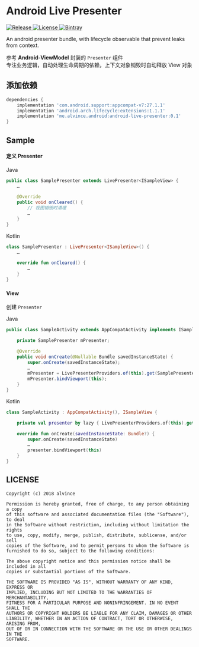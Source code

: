 Android Live Presenter
===

<a href="#">
    <img src="https://img.shields.io/badge/AndroidLivePresenter-0.1-green.svg" alt="Release" />
</a>
<a href="https://opensource.org/licenses/MIT/">
    <img src="https://img.shields.io/badge/License-MIT-red.svg" alt="License" />
</a>
<a href="https://bintray.com/alvince-zy/android/android-live-presenter">
    <img src="https://img.shields.io/badge/JCenter-0.1-brightgreen.svg" alt="Bintray" />
</a>

An android presenter bundle, with lifecycle observable that prevent leaks from context.  

参考 __Android-ViewModel__ 封装的 `Presenter` 组件  
专注业务逻辑，自动处理生命周期的依赖，上下文对象销毁时自动释放 View 对象  

## 添加依赖

```Groovy
dependencies {
    implementation 'com.android.support:appcompat-v7:27.1.1'
    implementation 'android.arch.lifecycle:extensions:1.1.1'
    implementation 'me.alvince.android:android-live-presenter:0.1'
}
```

## Sample

#### 定义 Presenter

Java

```Java
public class SamplePresenter extends LivePresenter<ISampleView> {
    …

    @Override
    public void onCleared() {
        // 视图销毁时清理
        …
    }
}
```

Kotlin

```Kotlin
class SamplePresenter : LivePresenter<ISampleView>() {
    …

    override fun onCleared() {
        …
    }
}
```

#### View

创建 `Presenter`

Java

```Java
public class SampleActivity extends AppCompatActivity implements ISampleView {

    private SamplePresenter mPresenter;

    @Override
    public void onCreate(@Nullable Bundle savedInstanceState) {
        super.onCreate(savedInstanceState);
        …
        mPresenter = LivePresenterProviders.of(this).get(SamplePresenter.class);
        mPresenter.bindViewport(this);
    }
}
```

Kotlin

```Kotlin
class SampleActivity : AppCompatActivity(), ISampleView {

    private val presenter by lazy { LivePresenterProviders.of(this).get(SamplePresenter::class.java) }

    override fun onCreate(savedInstanceState: Bundle?) {
        super.onCreate(savedInstanceState)
        …
        presenter.bindViewport(this)
    }
}
```

## LICENSE
```
Copyright (c) 2018 alvince

Permission is hereby granted, free of charge, to any person obtaining a copy
of this software and associated documentation files (the "Software"), to deal
in the Software without restriction, including without limitation the rights
to use, copy, modify, merge, publish, distribute, sublicense, and/or sell
copies of the Software, and to permit persons to whom the Software is
furnished to do so, subject to the following conditions:

The above copyright notice and this permission notice shall be included in all
copies or substantial portions of the Software.

THE SOFTWARE IS PROVIDED "AS IS", WITHOUT WARRANTY OF ANY KIND, EXPRESS OR
IMPLIED, INCLUDING BUT NOT LIMITED TO THE WARRANTIES OF MERCHANTABILITY,
FITNESS FOR A PARTICULAR PURPOSE AND NONINFRINGEMENT. IN NO EVENT SHALL THE
AUTHORS OR COPYRIGHT HOLDERS BE LIABLE FOR ANY CLAIM, DAMAGES OR OTHER
LIABILITY, WHETHER IN AN ACTION OF CONTRACT, TORT OR OTHERWISE, ARISING FROM,
OUT OF OR IN CONNECTION WITH THE SOFTWARE OR THE USE OR OTHER DEALINGS IN THE
SOFTWARE.
```
